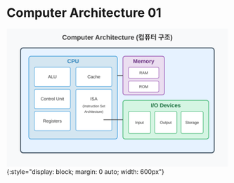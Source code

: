 # Computer Architecture 01

![](./img/computer-architecture-diagram.svg){:style="display: block; margin: 0 auto; width: 600px"}